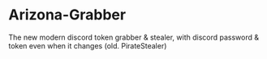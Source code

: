 # Arizona-Grabber
The new modern discord token grabber &amp; stealer, with discord password &amp; token even when it changes (old. PirateStealer)
